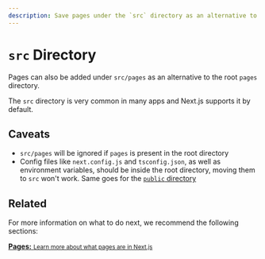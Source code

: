 ```yaml
---
description: Save pages under the `src` directory as an alternative to the root `pages` directory.
---
```


# `src` Directory

Pages can also be added under `src/pages` as an alternative to the root `pages` directory.

The `src` directory is very common in many apps and Next.js supports it by default.

## Caveats

- `src/pages` will be ignored if `pages` is present in the root directory
- Config files like `next.config.js` and `tsconfig.json`, as well as environment variables, should be inside the root directory, moving them to `src` won't work. Same goes for the [`public` directory](static-file-serving.md)

## Related

For more information on what to do next, we recommend the following sections:

<div class="card">
  <a href="/docs/basic-features/pages.md">
    <b>Pages:</b>
    <small>Learn more about what pages are in Next.js</small>
  </a>
</div>
